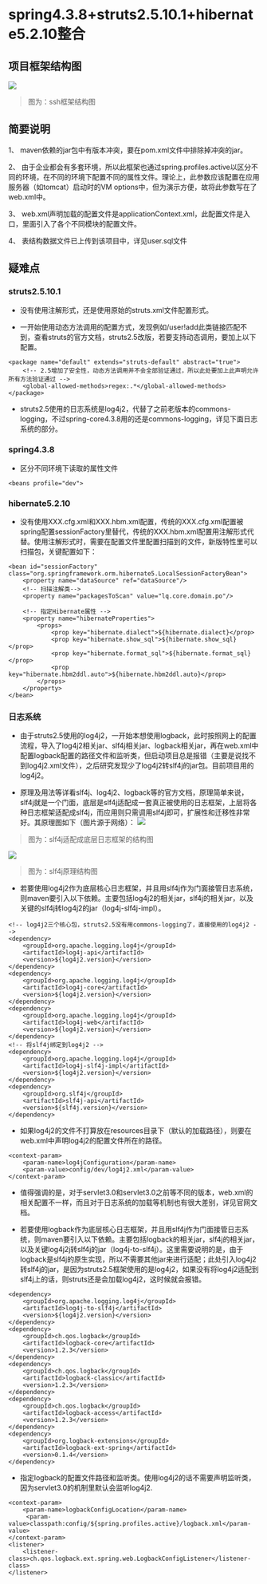 # spring4.3.8+struts2.5.10.1+hibernate5.2.10整合
## 项目框架结构图
![](http://r.photo.store.qq.com/psb?/V11j0Ega05SCVH/ItrvsRGnPYBD7R6GBWTbyBZ3prg.R0*w7sn.h*CnAuw!/r/dG0BAAAAAAAA)
> 图为：ssh框架结构图

## 简要说明

1、 maven依赖的jar包中有版本冲突，要在pom.xml文件中排除掉冲突的jar。

2、 由于企业都会有多套环境，所以此框架也通过spring.profiles.active以区分不同的环境，在不同的环境下配置不同的属性文件。理论上，此参数应该配置在应用服务器（如tomcat）启动时的VM options中，但为演示方便，故将此参数写在了web.xml中。

3、 web.xml声明加载的配置文件是applicationContext.xml，此配置文件是入口，里面引入了各个不同模块的配置文件。

4、 表结构数据文件已上传到该项目中，详见user.sql文件

## 疑难点
### struts2.5.10.1
- 没有使用注解形式，还是使用原始的struts.xml文件配置形式。

- 一开始使用动态方法调用的配置方式，发现例如/user!add此类链接匹配不到，查看struts的官方文档，struts2.5改版，若要支持动态调用，要加上以下配置。
```
<package name="default" extends="struts-default" abstract="true">
    <!-- 2.5增加了安全性，动态方法调用并不会全部验证通过，所以此处要加上此声明允许所有方法验证通过 -->
    <global-allowed-methods>regex:.*</global-allowed-methods>
</package>
```

- struts2.5使用的日志系统是log4j2，代替了之前老版本的commons-logging，不过spring-core4.3.8用的还是commons-logging，详见下面日志系统的部分。

### spring4.3.8
- 区分不同环境下读取的属性文件
```
<beans profile="dev">
```

### hibernate5.2.10
- 没有使用XXX.cfg.xml和XXX.hbm.xml配置，传统的XXX.cfg.xml配置被spring配置sessionFactory里替代，传统的XXX.hbm.xml配置用注解形式代替。使用注解形式时，需要在配置文件里配置扫描到的文件，新版特性里可以扫描包，关键配置如下：
```
<bean id="sessionFactory" class="org.springframework.orm.hibernate5.LocalSessionFactoryBean">
    <property name="dataSource" ref="dataSource"/>
    <!-- 扫描注解类-->
    <property name="packagesToScan" value="lq.core.domain.po"/>

    <!-- 指定Hibernate属性 -->
    <property name="hibernateProperties">
        <props>
            <prop key="hibernate.dialect">${hibernate.dialect}</prop>
            <prop key="hibernate.show_sql">${hibernate.show_sql}</prop>
            <prop key="hibernate.format_sql">${hibernate.format_sql}</prop>
            <prop key="hibernate.hbm2ddl.auto">${hibernate.hbm2ddl.auto}</prop>
        </props>
    </property>
</bean>
```

### 日志系统
- 由于struts2.5使用的log4j2，一开始本想使用logback，此时按照网上的配置流程，导入了log4j2相关jar、slf4j相关jar、logback相关jar，再在web.xml中配置logback配置的路径文件和监听类，但启动项目总是报错（主要是说找不到log4j2.xml文件），之后研究发现少了log4j2转slf4j的jar包。目前项目用的log4j2。

- 原理及用法等详看slf4j、log4j2、logback等的官方文档，原理简单来说，slf4j就是一个门面，底层是slf4j适配成一套真正被使用的日志框架，上层将各种日志框架适配成slf4j，而应用则只需调用slf4j即可，扩展性和迁移性非常好。其原理图如下（图片源于网络）：
![](http://r.photo.store.qq.com/psb?/V11j0Ega05SCVH/uJ1Z.srktIqpPcFsHaHtNRusi*8qdMgzxp9ELCo8Mas!/r/dGwBAAAAAAAA)
> 图为：slf4j适配成底层日志框架的结构图

![](http://r.photo.store.qq.com/psb?/V11j0Ega05SCVH/qD3wgHz1.c553vxXWv0PLLczIbQrZqvwDFk4A9b0Lug!/r/dIEBAAAAAAAA)
> 图为：slf4j原理结构图

- 若要使用log4j2作为底层核心日志框架，并且用slf4j作为门面接管日志系统，则maven要引入以下依赖。主要包括log4j2的相关jar，slf4j的相关jar，以及关键的slf4j转log4j2的jar（log4j-slf4j-impl）。
```
<!-- log4j2三个核心包，struts2.5没有用commons-logging了，直接使用的log4j2 -->
<dependency>
    <groupId>org.apache.logging.log4j</groupId>
    <artifactId>log4j-api</artifactId>
    <version>${log4j2.version}</version>
</dependency>
<dependency>
    <groupId>org.apache.logging.log4j</groupId>
    <artifactId>log4j-core</artifactId>
    <version>${log4j2.version}</version>
</dependency>
<dependency>
    <groupId>org.apache.logging.log4j</groupId>
    <artifactId>log4j-web</artifactId>
    <version>${log4j2.version}</version>
</dependency>
<!-- 将slf4j绑定到log4j2 -->
<dependency>
    <groupId>org.apache.logging.log4j</groupId>
    <artifactId>log4j-slf4j-impl</artifactId>
    <version>${log4j2.version}</version>
</dependency>
<dependency>
    <groupId>org.slf4j</groupId>
    <artifactId>slf4j-api</artifactId>
    <version>${slf4j.version}</version>
</dependency>
```
  - 如果log4j2的文件不打算放在resources目录下（默认的加载路径），则要在web.xml中声明log4j2的配置文件所在的路径。
```
<context-param>
    <param-name>log4jConfiguration</param-name>
    <param-value>config/dev/log4j2.xml</param-value>
</context-param>
```
  - 值得强调的是，对于servlet3.0和servlet3.0之前等不同的版本，web.xml的相关配置不一样，而且对于日志系统的加载等机制也有很大差别，详见官网文档。

- 若要使用logback作为底层核心日志框架，并且用slf4j作为门面接管日志系统，则maven要引入以下依赖。主要包括logback的相关jar，slf4j的相关jar，以及关键log4j2j转slf4j的jar（log4j-to-slf4j）。这里需要说明的是，由于logback是slf4j的原生实现，所以不需要其他jar来进行适配；此处引入log4j2转slf4j的jar，是因为struts2.5框架使用的是log4j2，如果没有将log4j2适配到slf4j上的话，则struts还是会加载log4j2，这时候就会报错。
```
<dependency>
    <groupId>org.apache.logging.log4j</groupId>
    <artifactId>log4j-to-slf4j</artifactId>
    <version>${log4j2.version}</version>
</dependency>
<dependency>
    <groupId>ch.qos.logback</groupId>
    <artifactId>logback-core</artifactId>
    <version>1.2.3</version>
</dependency>
<dependency>
    <groupId>ch.qos.logback</groupId>
    <artifactId>logback-classic</artifactId>
    <version>1.2.3</version>
</dependency>
<dependency>
    <groupId>ch.qos.logback</groupId>
    <artifactId>logback-access</artifactId>
    <version>1.2.3</version>
</dependency>
<dependency>
    <groupId>org.logback-extensions</groupId>
    <artifactId>logback-ext-spring</artifactId>
    <version>0.1.4</version>
</dependency>
```
  - 指定logback的配置文件路径和监听类。使用log4j2的话不需要声明监听类，因为servlet3.0的机制里默认会监听log4j2.
```
<context-param>
    <param-name>logbackConfigLocation</param-name>
     <param-value>classpath:config/${spring.profiles.active}/logback.xml</param-value>
</context-param>
<listener>
    <listener-class>ch.qos.logback.ext.spring.web.LogbackConfigListener</listener-class>
</listener>
```